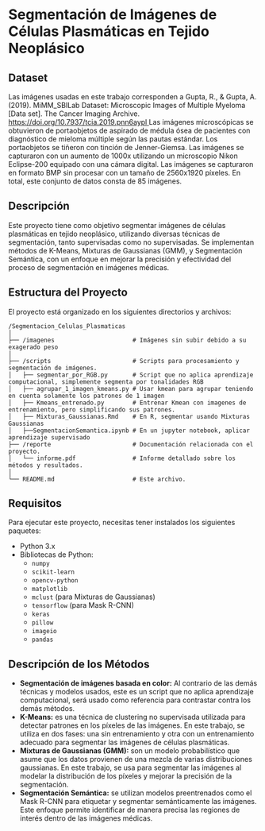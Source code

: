 # Segmentación de Imágenes de Células Plasmáticas en Tejido Neoplásico
## Dataset

Las imágenes usadas en este trabajo corresponden a Gupta, R., & Gupta, A. (2019). MiMM_SBILab Dataset: Microscopic Images of Multiple Myeloma [Data set]. The Cancer Imaging Archive. [https://doi.org/10.7937/tcia.2019.pnn6aypl
](https://doi.org/10.7937/tcia.2019.pnn6aypl
)
Las imágenes microscópicas se obtuvieron de portaobjetos de aspirado de médula ósea de pacientes con diagnóstico de mieloma múltiple según las pautas estándar. Los portaobjetos se tiñeron con tinción de Jenner-Giemsa. Las imágenes se capturaron con un aumento de 1000x utilizando un microscopio Nikon Eclipse-200 equipado con una cámara digital. Las imágenes se capturaron en formato BMP sin procesar con un tamaño de 2560x1920 píxeles. En total, este conjunto de datos consta de 85 imágenes.

## Descripción

Este proyecto tiene como objetivo segmentar imágenes de células plasmáticas en tejido neoplásico, utilizando diversas técnicas de segmentación, tanto supervisadas como no supervisadas. Se implementan métodos de K-Means, Mixturas de Gaussianas (GMM), y Segmentación Semántica, con un enfoque en mejorar la precisión y efectividad del proceso de segmentación en imágenes médicas.

## Estructura del Proyecto

El proyecto está organizado en los siguientes directorios y archivos:
```
/Segmentacion_Celulas_Plasmaticas
│
├── /imagenes                      # Imágenes sin subir debido a su exagerado peso
│
├── /scripts                       # Scripts para procesamiento y segmentación de imágenes.
│   ├── segmentar_por_RGB.py       # Script que no aplica aprendizaje computacional, simplemente segmenta por tonalidades RGB
│   ├── agrupar_1_imagen_kmeans.py # Usar kmean para agrupar teniendo en cuenta solamente los patrones de 1 imagen
│   ├── Kmeans_entrenado.py        # Entrenar Kmean con imagenes de entrenamiento, pero simplificando sus patrones.
│   ├── Mixturas_Gaussianas.Rmd    # En R, segmentar usando Mixturas Gaussianas
│   ├──SegmentacionSemantica.ipynb # En un jupyter notebook, aplicar aprendizaje supervisado
├── /reporte                       # Documentación relacionada con el proyecto.
│   └── informe.pdf                # Informe detallado sobre los métodos y resultados.
│
└── README.md                      # Este archivo.
```


## Requisitos

Para ejecutar este proyecto, necesitas tener instalados los siguientes paquetes:

- Python 3.x
- Bibliotecas de Python:
  - `numpy`
  - `scikit-learn`
  - `opencv-python`
  - `matplotlib`
  - `mclust` (para Mixturas de Gaussianas)
  - `tensorflow` (para Mask R-CNN)
  - `keras`
  - `pillow`
  - `imageio`
  - `pandas`
  
## Descripción de los Métodos
- **Segmentación de imágenes basada en color:** Al contrario de las demás técnicas y modelos usados, este es un script que no aplica aprendizaje computacional, será usado como referencia para contrastar contra los demás métodos. 
- **K-Means:** es una técnica de clustering no supervisada utilizada para detectar patrones en los píxeles de las imágenes. En este trabajo, se utiliza en dos fases: una sin entrenamiento y otra con un entrenamiento adecuado para segmentar las imágenes de células plasmáticas.
- **Mixturas de Gaussianas (GMM):** son un modelo probabilístico que asume que los datos provienen de una mezcla de varias distribuciones gaussianas. En este trabajo, se usa para segmentar las imágenes al modelar la distribución de los píxeles y mejorar la precisión de la segmentación.
- **Segmentación Semántica:** se utilizan modelos preentrenados como el Mask R-CNN para etiquetar y segmentar semánticamente las imágenes. Este enfoque permite identificar de manera precisa las regiones de interés dentro de las imágenes médicas.


